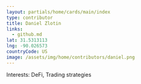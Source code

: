 ```yaml
---
layout: partials/home/cards/main/index
type: contributor
title: Daniel Zlotin
links:
  - github.md
lat: 31.5313113
lng: -90.026573
countryCode: US
image: /assets/img/home/contributors/daniel.png
---
```


Interests: DeFi, Trading strategies

